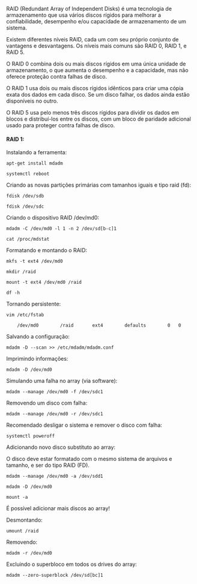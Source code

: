 RAID (Redundant Array of Independent Disks) é uma tecnologia de armazenamento que usa vários discos rígidos para melhorar a confiabilidade, desempenho e/ou capacidade de armazenamento de um sistema.

Existem diferentes níveis RAID, cada um com seu próprio conjunto de vantagens e desvantagens. Os níveis mais comuns são RAID 0, RAID 1, e RAID 5.

O RAID 0 combina dois ou mais discos rígidos em uma única unidade de armazenamento, o que aumenta o desempenho e a capacidade, mas não oferece proteção contra falhas de disco.

O RAID 1 usa dois ou mais discos rígidos idênticos para criar uma cópia exata dos dados em cada disco. Se um disco falhar, os dados ainda estão disponíveis no outro.

O RAID 5 usa pelo menos três discos rígidos para dividir os dados em blocos e distribuí-los entre os discos, com um bloco de paridade adicional usado para proteger contra falhas de disco.

#### RAID 1:

Instalando a ferramenta:

	apt-get install mdadm

	systemctl reboot

Criando as novas partições primárias com tamanhos iguais e tipo raid (fd):

	fdisk /dev/sdb
	
	fdisk /dev/sdc

Criando o dispositivo RAID /dev/md0:

	mdadm -C /dev/md0 -l 1 -n 2 /dev/sd[b-c]1

	cat /proc/mdstat

Formatando e montando o RAID:

	mkfs -t ext4 /dev/md0
	
	mkdir /raid
	
	mount -t ext4 /dev/md0 /raid
	
	df -h

Tornando persistente:

	vim /etc/fstab

		/dev/md0		/raid		ext4		defaults		0	0	

Salvando a configuração:

	mdadm -D --scan >> /etc/mdadm/mdadm.conf

Imprimindo informações:

	mdadm -D /dev/md0

Simulando uma falha no array (via software):

	mdadm --manage /dev/md0 -f /dev/sdc1

Removendo um disco com falha:

	mdadm --manage /dev/md0 -r /dev/sdc1

Recomendado desligar o sistema e remover o disco com falha:

	systemctl poweroff

Adicionando novo disco substituto ao array:

O disco deve estar formatado com o mesmo sistema de arquivos e tamanho, e ser do tipo RAID (FD).

	mdadm --manage /dev/md0 -a /dev/sdd1

	mdadm -D /dev/md0

	mount -a

É possível adicionar mais discos ao array!

Desmontando:

	umount /raid

Removendo:

	mdadm -r /dev/md0

Excluindo o superbloco em todos os drives do array:

	mdadm --zero-superblock /dev/sd[bc]1